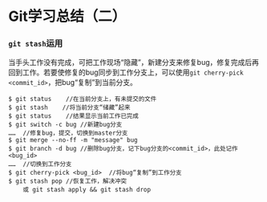 # Git学习总结（二）

### `git stash`运用

当手头工作没有完成，可把工作现场“隐藏”，新建分支来修复bug，修复完成后再回到工作。若要使修复的bug同步到工作分支上，可以使用`git cherry-pick <commit_id>`，把bug“复制”到当前分支。
```
$ git status	//在当前分支上，有未提交的文件
$ git stash    //将当前分支“储藏”起来
$ git status    //结果显示当前工作已完成
$ git switch -c bug	//新建bug分支
……	//修复bug，提交，切换到master分支
$ git merge --no-ff -m "message" bug
$ git branch -d bug	//删除bug分支，记下bug分支的<commit_id>，此处记作<bug_id>
……	//切换到工作分支
$ git cherry-pick <bug_id>	//将bug“复制”到工作分支
$ git stash pop	//恢复工作，解决冲突
	或 git stash apply && git stash drop
```
### 